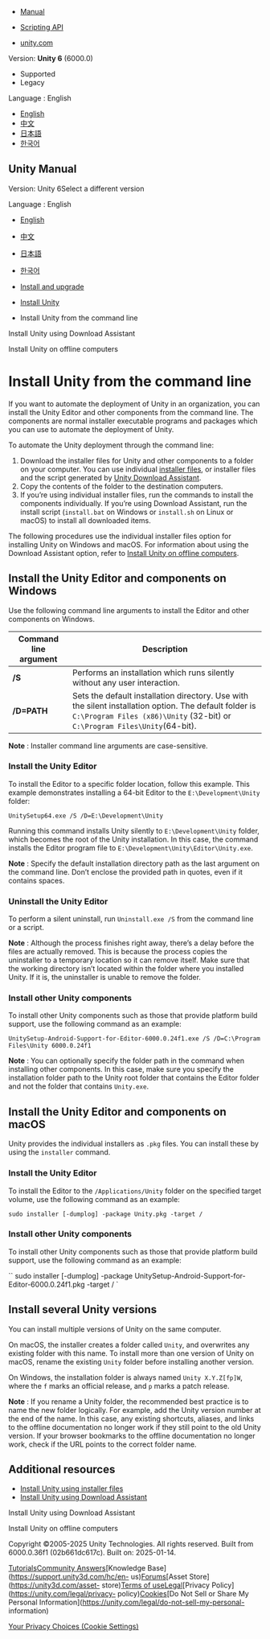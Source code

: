 [](https://docs.unity3d.com)

  * [Manual](../Manual/index.html)
  * [Scripting API](../ScriptReference/index.html)

  * [unity.com](https://unity.com/)

Version: **Unity 6** (6000.0)

  * Supported
  * Legacy

Language : English

  * [English](/Manual/InstallingUnity.html)
  * [中文](/cn/current/Manual/InstallingUnity.html)
  * [日本語](/ja/current/Manual/InstallingUnity.html)
  * [한국어](/kr/current/Manual/InstallingUnity.html)

[](https://docs.unity3d.com)

## Unity Manual

Version: Unity 6Select a different version

Language : English

  * [English](/Manual/InstallingUnity.html)
  * [中文](/cn/current/Manual/InstallingUnity.html)
  * [日本語](/ja/current/Manual/InstallingUnity.html)
  * [한국어](/kr/current/Manual/InstallingUnity.html)

  * [Install and upgrade](install-and-upgrade.html)
  * [Install Unity](GettingStartedInstallingUnity.html)
  * Install Unity from the command line

[](install-unity-with-download-assistant.html)

Install Unity using Download Assistant

[](DeployingUnityOffline.html)

Install Unity on offline computers

# Install Unity from the command line

If you want to automate the deployment of Unity in an organization, you can
install the Unity Editor and other components from the command line. The
components are normal installer executable programs and packages which you can
use to automate the deployment of Unity.

To automate the Unity deployment through the command line:

  1. Download the installer files for Unity and other components to a folder on your computer. You can use individual [installer files](install-unity-with-installers.html), or installer files and the script generated by [Unity Download Assistant](install-unity-with-download-assistant.html).
  2. Copy the contents of the folder to the destination computers.
  3. If you’re using individual installer files, run the commands to install the components individually. If you’re using Download Assistant, run the install script (`install.bat` on Windows or `install.sh` on Linux or macOS) to install all downloaded items.

The following procedures use the individual installer files option for
installing Unity on Windows and macOS. For information about using the
Download Assistant option, refer to [Install Unity on offline
computers](DeployingUnityOffline.html).

## Install the Unity Editor and components on Windows

Use the following command line arguments to install the Editor and other
components on Windows.

**Command line argument** | **Description**  
---|---  
**/S** | Performs an installation which runs silently without any user interaction.  
**/D=PATH** | Sets the default installation directory. Use with the silent installation option. The default folder is `C:\Program Files (x86)\Unity` (32-bit) or `C:\Program Files\Unity`(64-bit).  
  
**Note** : Installer command line arguments are case-sensitive.

### Install the Unity Editor

To install the Editor to a specific folder location, follow this example. This
example demonstrates installing a 64-bit Editor to the `E:\Development\Unity`
folder:

    
    
    UnitySetup64.exe /S /D=E:\Development\Unity
    

Running this command installs Unity silently to `E:\Development\Unity` folder,
which becomes the root of the Unity installation. In this case, the command
installs the Editor program file to `E:\Development\Unity\Editor\Unity.exe`.

**Note** : Specify the default installation directory path as the last
argument on the command line. Don’t enclose the provided path in quotes, even
if it contains spaces.

### Uninstall the Unity Editor

To perform a silent uninstall, run `Uninstall.exe /S` from the command line or
a script.

**Note** : Although the process finishes right away, there’s a delay before
the files are actually removed. This is because the process copies the
uninstaller to a temporary location so it can remove itself. Make sure that
the working directory isn’t located within the folder where you installed
Unity. If it is, the uninstaller is unable to remove the folder.

### Install other Unity components

To install other Unity components such as those that provide platform build
support, use the following command as an example:

    
    
    UnitySetup-Android-Support-for-Editor-6000.0.24f1.exe /S /D=C:\Program Files\Unity 6000.0.24f1
    

**Note** : You can optionally specify the folder path in the command when
installing other components. In this case, make sure you specify the
installation folder path to the Unity root folder that contains the Editor
folder and not the folder that contains `Unity.exe`.

## Install the Unity Editor and components on macOS

Unity provides the individual installers as `.pkg` files. You can install
these by using the `installer` command.

### Install the Unity Editor

To install the Editor to the `/Applications/Unity` folder on the specified
target volume, use the following command as an example:

    
    
    sudo installer [-dumplog] -package Unity.pkg -target /
    

### Install other Unity components

To install other Unity components such as those that provide platform build
support, use the following command as an example:

`` sudo installer [-dumplog] -package UnitySetup-Android-Support-for-
Editor-6000.0.24f1.pkg -target / `

## Install several Unity versions

You can install multiple versions of Unity on the same computer.

On macOS, the installer creates a folder called `Unity`, and overwrites any
existing folder with this name. To install more than one version of Unity on
macOS, rename the existing `Unity` folder before installing another version.

On Windows, the installation folder is always named `Unity X.Y.Z[fp]W`, where
the `f` marks an official release, and `p` marks a patch release.

**Note** : If you rename a Unity folder, the recommended best practice is to
name the new folder logically. For example, add the Unity version number at
the end of the name. In this case, any existing shortcuts, aliases, and links
to the offline documentation no longer work if they still point to the old
Unity version. If your browser bookmarks to the offline documentation no
longer work, check if the URL points to the correct folder name.

## Additional resources

  * [Install Unity using installer files](install-unity-with-installers.html)
  * [Install Unity using Download Assistant](install-unity-with-download-assistant.html)

[](install-unity-with-download-assistant.html)

Install Unity using Download Assistant

[](DeployingUnityOffline.html)

Install Unity on offline computers

Copyright ©2005-2025 Unity Technologies. All rights reserved. Built from
6000.0.36f1 (02b661dc617c). Built on: 2025-01-14.

[Tutorials](https://learn.unity.com/)[Community
Answers](https://answers.unity3d.com)[Knowledge
Base](https://support.unity3d.com/hc/en-
us)[Forums](https://forum.unity3d.com)[Asset Store](https://unity3d.com/asset-
store)[Terms of
use](https://docs.unity3d.com/Manual/TermsOfUse.html)[Legal](https://unity.com/legal)[Privacy
Policy](https://unity.com/legal/privacy-
policy)[Cookies](https://unity.com/legal/cookie-policy)[Do Not Sell or Share
My Personal Information](https://unity.com/legal/do-not-sell-my-personal-
information)

[Your Privacy Choices (Cookie Settings)](javascript:void\(0\);)

